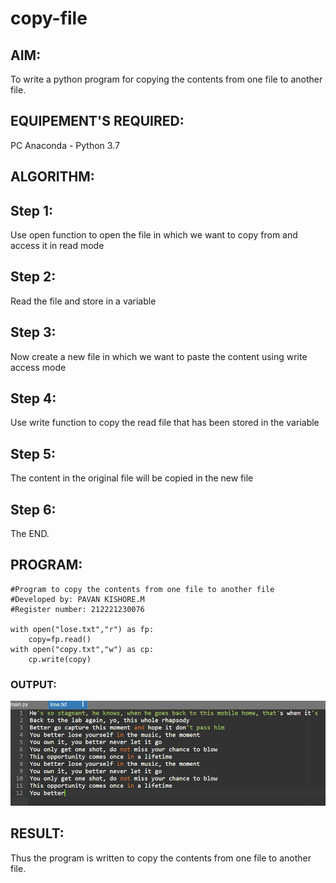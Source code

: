 # copy-file
## AIM:
To write a python program for copying the contents from one file to another file.
## EQUIPEMENT'S REQUIRED: 
PC
Anaconda - Python 3.7
## ALGORITHM: 
## Step 1:
Use open function to open the file in which we want to copy from and access it in read mode

## Step 2:
Read the file and store in a variable

## Step 3:
Now create a new file in which we want to paste the content using write access mode

## Step 4:
Use write function to copy the read file that has been stored in the variable

## Step 5:
The content in the original file will be copied in the new file

## Step 6:
The END.

## PROGRAM:
```
#Program to copy the contents from one file to another file
#Developed by: PAVAN KISHORE.M
#Register number: 212221230076

with open("lose.txt","r") as fp:
    copy=fp.read()
with open("copy.txt","w") as cp:
    cp.write(copy)
```
### OUTPUT:
![](words.jpg)


## RESULT:
Thus the program is written to copy the contents from one file to another file.
